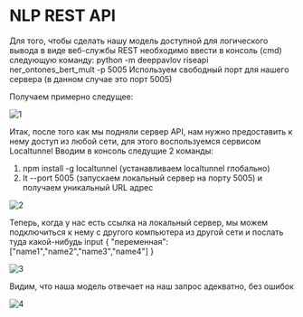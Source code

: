 # NLP REST API

Для того, чтобы сделать нашу модель доступной для логического вывода в виде веб-службы REST необходимо ввести в консоль (cmd) следующую команду:
python -m deeppavlov riseapi ner_ontones_bert_mult -p 5005
Используем свободный порт для нашего сервера (в данном случае это порт 5005)

Получаем примерно следущее:

![1](https://user-images.githubusercontent.com/87085844/205342903-fd351a65-a953-4f36-ab7a-d6c46ee9fc77.png)


Итак, после того как мы подняли сервер API, нам нужно предоставить к нему доступ из любой сети, для этого воспользуемся сервисом Localtunnel
Вводим в консоль следущие 2 команды: 
1. npm install -g localtunnel (устанавливаем localtunnel глобально)
2. lt --port 5005 (запускаем локальный сервер на порту 5005) и получаем уникальный URL адрес

![2](https://user-images.githubusercontent.com/87085844/205344305-9cf2b975-f725-49fa-b09b-58b8e1380506.png)

Теперь, когда у нас есть ссылка на локальный сервер, мы можем подключиться к нему с другого компьютера из другой сети и послать туда какой-нибудь input
{
"переменная": ["name1","name2","name3","name4"]
}

![3](https://user-images.githubusercontent.com/87085844/205345571-f92a87c7-4b26-4156-9f59-affc09d1df13.png)

Видим, что наша модель отвечает на наш запрос адекватно, без ошибок

![4](https://user-images.githubusercontent.com/87085844/205345976-c1a47521-abec-455e-8192-887e2eef3ec3.png)
